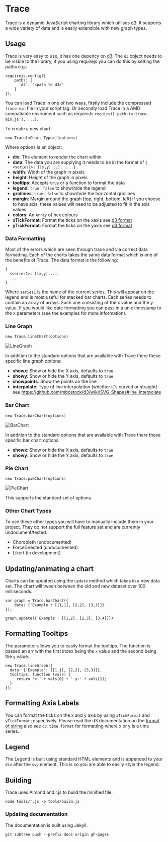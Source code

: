 # Trace

Trace is a dynamic JavaScript charting library which utilises [d3](http://d3js.org). It supports a wide
variety of data and is easily extensible with new graph types.

## Usage

Trace is very easy to use, it has one depency on [d3](http://d3js.org). The `d3` object needs to be visble to the library, if you using requirejs you can do this by setting the paths e.g.:

    requirejs.config({
        paths: {
          'd3': '<path to d3>'
        }
    });

You can load Trace in one of two ways, firstly include the compressed `trace-min` file in your script tag. Or secondly load Trace in a AMD compatiable enviroment such as requireJs `require(['path-to-trace-min.js'], ...)`.

To create a new chart:

`new Trace[<Chart Type>](options)`

Where options is an object:

- **div**: The element to render the chart within
- **data**: The data you are supplying it needs to be in the format of
    `{
      <series1>: [[x,y]...],
      ...
    }`
- **width**: Width of the graph in pixels
- **height**: Height of the graph in pixels
- **tooltips**: Accepts `true` or a function to format the data
- **legend**: `true` | `false` to show/hide the legend
- **gridlines**: `true` | `false` to show/hide the horizontal gridlines
- **margin**: Margin around the graph [top, right, bottom, left] if you choose to have axis,
these values will need to be adjusted to fit in the axis values
- **colors**: An `Array` of hex colours
- **xTickFormat**: Format the ticks on the xaxis see [d3 format](https://github.com/mbostock/d3/wiki/Formatting#d3_format)
- **yTickFormat**: Format the ticks on the yaxis see [d3 format](https://github.com/mbostock/d3/wiki/Formatting#d3_format)

### Data Formatting

Most of the errors which are seen through trace and via correct data formatting. Each of the charts takes the same data format which is one of the benefits of Trace. The data format is the following:

    {
      <series1>: [[x,y]...],
      ...
    }

Where `series1` is the name of the current series. This will appear on the legend and is most useful for stacked bar charts. Each series needs to contain an array of arrays. Each one consisting of the x value and the y value. If you would like date formatting you can pass in a unix timestamp to the x parameters (see the examples for more information).


### Line Graph

`new Trace.lineChart(options)`

![LineGraph](http://cl.ly/image/0z0M0T430Q2O/download/Screen%20Shot%202014-05-07%20at%2009.58.19.png)

In addition to the standard options that are available with Trace there these specific line graph options:

- **showx**: Show or hide the X axis, defaults to `true`
- **showy**: Show or hide the Y axis, defaults to `true`
- **showpoints**: Show the points on the line
- **interpolate**: Type of line interpolation (whether it's curved or straight) see https://github.com/mbostock/d3/wiki/SVG-Shapes#line_interpolate 

### Bar Chart

`new Trace.barChart(options)`

![BarChart](http://cl.ly/image/3r0a2e232W1v/download/Screen%20Shot%202014-05-07%20at%2009.58.27.png)

In addition to the standard options that are available with Trace there these specific bar chart options:

- **showx**: Show or hide the X axis, defaults to `true`
- **showy**: Show or hide the Y axis, defaults to `true`

### Pie Chart

`new Trace.pieChart(options)`

![PieChart](http://cl.ly/image/383F1m3b3a1B/Screen%20Shot%202015-06-01%20at%2015.19.41.png)

This supports the standard set of options.

### Other Chart Types

To use these other types you will have to manually include them in your project. They do not support the full feature set and are currently undocument/tested.

- Choropleth (undocumented)
- ForceDirected (undocumented)
- Likert (in development)

## Updating/animating a chart

Charts can be updated using the `update` method which takes in a new data set. The chart will tween between the old and new dataset over 100 milliseconds.

    var graph = Trace.barChart({
    	data: {'Example': [[1,1], [2,2], [3,3]]}
    });

    graph.update({'Example': [[1,2], [2,3], [3,4]]})

## Formatting Tooltips

The parameter allows you to easily format the tooltips. The function is passed an arr with the first index being the `x` value and the second being the `y` value.

    new Trace.lineGraph({
      data: {'Example': [[1,1], [2,2], [3,3]]},
      tooltips: function (vals) {
    	 return 'x:' + vals[0] + ' y:' + vals[1];
      }
    });

## Formatting Axis Labels

You can format the ticks on the x and y axis by using `xTickFormat` and `yTickFormat` respectively. Please read the d3 documentation on the [format of string](https://github.com/mbostock/d3/wiki/Formatting#d3_format) also see `d3.time.format` for formatting where x or y is a time series.

## Legend

The Legend is built using standard HTML elements and is appended to your `div` after the `svg` element. This is so you are able to easily style the legend.

## Building

Trace uses Almond and r.js to build the minified file.

`node tools/r.js -o tools/build.js`

### Updating documentation

The documentation is built using Jekyll.

`git subtree push --prefix docs origin gh-pages`